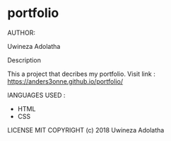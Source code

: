 # portfolio

AUTHOR:

Uwineza Adolatha

Description

This a project that decribes my portfolio.
Visit link : https://anders3onne.github.io/portfolio/

lANGUAGES USED :
* HTML
* CSS

LICENSE
MIT COPYRIGHT (c) 2018 Uwineza Adolatha
